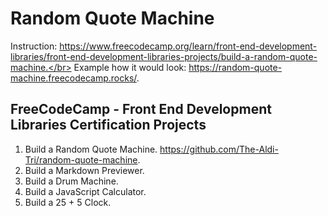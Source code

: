 # Random Quote Machine
Instruction: https://www.freecodecamp.org/learn/front-end-development-libraries/front-end-development-libraries-projects/build-a-random-quote-machine.</br>
Example how it would look: https://random-quote-machine.freecodecamp.rocks/.

## FreeCodeCamp - Front End Development Libraries Certification Projects
1. Build a Random Quote Machine. https://github.com/The-Aldi-Tri/random-quote-machine.
2. Build a Markdown Previewer.
3. Build a Drum Machine.
4. Build a JavaScript Calculator.
5. Build a 25 + 5 Clock. 
